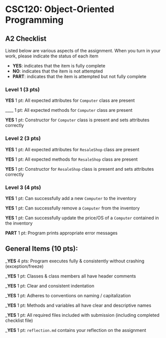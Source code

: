 # CSC120: Object-Oriented Programming
## A2 Checklist

Listed below are various aspects of the assignment.  When you turn in your work, please indicate the status of each item

- **YES**: indicates that the item is fully complete
- **NO**: indicates that the item is not attempted
- **PART**: indicates that the item is attempted but not fully complete

### Level 1 (3 pts)

__**YES**__ 1 pt: All expected attributes for `Computer` class are present

____ 1 pt: All expected methods for `Computer` class are present

__**YES**__ 1 pt: Constructor for `Computer` class is present and sets attributes correctly

### Level 2 (3 pts)

__**YES**__ 1 pt: All expected attributes for `ResaleShop` class are present

__**YES**__ 1 pt: All expected methods for `ResaleShop` class are present

__**YES**__ 1 pt: Constructor for `ResaleShop` class is present and sets attributes correctly

### Level 3 (4 pts)

__**YES**__ 1 pt: Can successfully add a new `Computer` to the inventory

__**YES**__ 1 pt: Can successfully remove a `Computer` from the inventory

__**YES**__ 1 pt: Can successfully update the price/OS of a `Computer` contained in the inventory

__**PART**__ 1 pt: Program prints appropriate error messages

## General Items (10 pts):

___**YES**__ 4 pts: Program executes fully & consistently without crashing (exception/freeze)

___**YES**__ 1 pt: Classes & class members all have header comments

___**YES**__ 1 pt: Clear and consistent indentation

___**YES**__ 1 pt: Adheres to conventions on naming / capitalization

___**YES**__ 1 pt: Methods and variables all have clear and descriptive names

___**YES**__ 1 pt: All required files included with submission (including completed checklist file)

___**YES**__ 1 pt: `reflection.md` contains your reflection on the assignment
